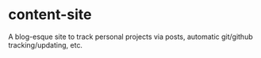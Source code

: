 # content-site
A blog-esque site to track personal projects via posts, automatic git/github tracking/updating, etc.
